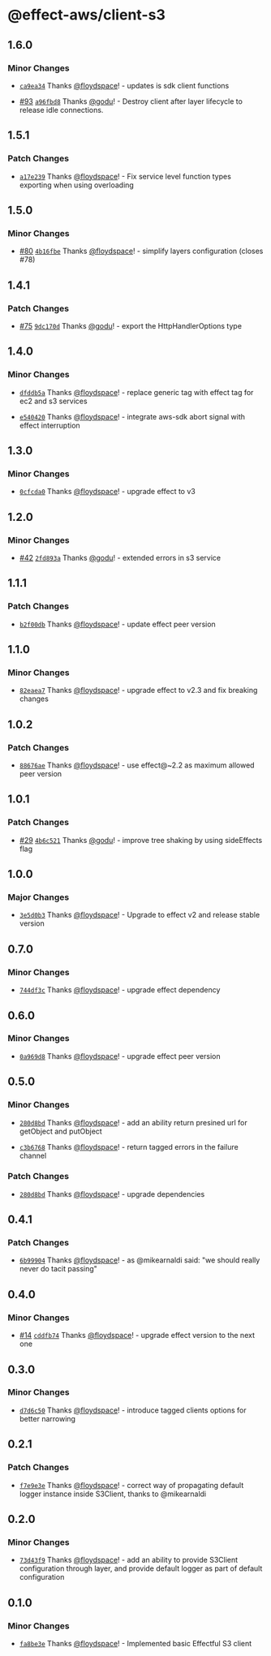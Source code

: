 # @effect-aws/client-s3

## 1.6.0

### Minor Changes

- [`ca9ea34`](https://github.com/floydspace/effect-aws/commit/ca9ea3451567a2ab25a5919ea79b9169605890d6) Thanks [@floydspace](https://github.com/floydspace)! - updates is sdk client functions

- [#93](https://github.com/floydspace/effect-aws/pull/93) [`a96fbd8`](https://github.com/floydspace/effect-aws/commit/a96fbd8840a7a6cfb795a2a6ab96aa32d32a3525) Thanks [@godu](https://github.com/godu)! - Destroy client after layer lifecycle to release idle connections.

## 1.5.1

### Patch Changes

- [`a17e239`](https://github.com/floydspace/effect-aws/commit/a17e239530a7050459b78b4781a4c8ce8dcbc32b) Thanks [@floydspace](https://github.com/floydspace)! - Fix service level function types exporting when using overloading

## 1.5.0

### Minor Changes

- [#80](https://github.com/floydspace/effect-aws/pull/80) [`4b16fbe`](https://github.com/floydspace/effect-aws/commit/4b16fbebce8131df7798ee92f43cf6b7df3e907c) Thanks [@floydspace](https://github.com/floydspace)! - simplify layers configuration (closes #78)

## 1.4.1

### Patch Changes

- [#75](https://github.com/floydspace/effect-aws/pull/75) [`9dc170d`](https://github.com/floydspace/effect-aws/commit/9dc170d975c04888bbc7ca7b241b4b5265668fb5) Thanks [@godu](https://github.com/godu)! - export the HttpHandlerOptions type

## 1.4.0

### Minor Changes

- [`dfddb5a`](https://github.com/floydspace/effect-aws/commit/dfddb5a5f1f3c2bacb27ddbfbe9b65e1a5cea6e7) Thanks [@floydspace](https://github.com/floydspace)! - replace generic tag with effect tag for ec2 and s3 services

- [`e540420`](https://github.com/floydspace/effect-aws/commit/e5404208c2438e1e1546637a8edbbdc1c9468850) Thanks [@floydspace](https://github.com/floydspace)! - integrate aws-sdk abort signal with effect interruption

## 1.3.0

### Minor Changes

- [`0cfcda0`](https://github.com/floydspace/effect-aws/commit/0cfcda0d5617916d966807f5d5120df9ba461c12) Thanks [@floydspace](https://github.com/floydspace)! - upgrade effect to v3

## 1.2.0

### Minor Changes

- [#42](https://github.com/floydspace/effect-aws/pull/42) [`2fd893a`](https://github.com/floydspace/effect-aws/commit/2fd893abe4bcc2b4d7c3bc346cc618ca704171f3) Thanks [@godu](https://github.com/godu)! - extended errors in s3 service

## 1.1.1

### Patch Changes

- [`b2f00db`](https://github.com/floydspace/effect-aws/commit/b2f00db5fdffaa74bcb124324db7313bd4f218df) Thanks [@floydspace](https://github.com/floydspace)! - update effect peer version

## 1.1.0

### Minor Changes

- [`82eaea7`](https://github.com/floydspace/effect-aws/commit/82eaea778048c9ebba98682196448b0aa1586d2e) Thanks [@floydspace](https://github.com/floydspace)! - upgrade effect to v2.3 and fix breaking changes

## 1.0.2

### Patch Changes

- [`88676ae`](https://github.com/floydspace/effect-aws/commit/88676ae3a5f7fa514cab58ba83a50a0774be1aa1) Thanks [@floydspace](https://github.com/floydspace)! - use effect@~2.2 as maximum allowed peer version

## 1.0.1

### Patch Changes

- [#29](https://github.com/floydspace/effect-aws/pull/29) [`4b6c521`](https://github.com/floydspace/effect-aws/commit/4b6c521206c8ff76ff878938f6b90ee474cc8da2) Thanks [@godu](https://github.com/godu)! - improve tree shaking by using sideEffects flag

## 1.0.0

### Major Changes

- [`3e5d0b3`](https://github.com/floydspace/effect-aws/commit/3e5d0b3b3882e0aa6d07bc06432990551316ac30) Thanks [@floydspace](https://github.com/floydspace)! - Upgrade to effect v2 and release stable version

## 0.7.0

### Minor Changes

- [`744df3c`](https://github.com/floydspace/effect-aws/commit/744df3ca6406b3a35e3066d5fe11ca7082c4c454) Thanks [@floydspace](https://github.com/floydspace)! - upgrade effect dependency

## 0.6.0

### Minor Changes

- [`0a969d8`](https://github.com/floydspace/effect-aws/commit/0a969d8a74c3bf1b87ff6a1c8bf689af849797e1) Thanks [@floydspace](https://github.com/floydspace)! - upgrade effect peer version

## 0.5.0

### Minor Changes

- [`280d8bd`](https://github.com/floydspace/effect-aws/commit/280d8bd6686d6e7a2b73322a047e8eb22263b1e1) Thanks [@floydspace](https://github.com/floydspace)! - add an ability return presined url for getObject and putObject

- [`c3b6768`](https://github.com/floydspace/effect-aws/commit/c3b6768ec54b62e05f8fbb771cb890ba6aee27c2) Thanks [@floydspace](https://github.com/floydspace)! - return tagged errors in the failure channel

### Patch Changes

- [`280d8bd`](https://github.com/floydspace/effect-aws/commit/280d8bd6686d6e7a2b73322a047e8eb22263b1e1) Thanks [@floydspace](https://github.com/floydspace)! - upgrade dependencies

## 0.4.1

### Patch Changes

- [`6b99904`](https://github.com/floydspace/effect-aws/commit/6b9990497bdb20f240d8261b6382db421e9a3ec2) Thanks [@floydspace](https://github.com/floydspace)! - as @mikearnaldi said: "we should really never do tacit passing"

## 0.4.0

### Minor Changes

- [#14](https://github.com/floydspace/effect-aws/pull/14) [`cddfb74`](https://github.com/floydspace/effect-aws/commit/cddfb74a00b10a13ccfe3749e90961119c4f0906) Thanks [@floydspace](https://github.com/floydspace)! - upgrade effect version to the next one

## 0.3.0

### Minor Changes

- [`d7d6c50`](https://github.com/floydspace/effect-aws/commit/d7d6c500de9aa538f76a5b8cfc9ffac741210d33) Thanks [@floydspace](https://github.com/floydspace)! - introduce tagged clients options for better narrowing

## 0.2.1

### Patch Changes

- [`f7e9e3e`](https://github.com/floydspace/effect-aws/commit/f7e9e3ed4c2cb5dc0e0b9e0895278307a182a0d2) Thanks [@floydspace](https://github.com/floydspace)! - correct way of propagating default logger instance inside S3Client, thanks to @mikearnaldi

## 0.2.0

### Minor Changes

- [`73d43f9`](https://github.com/floydspace/effect-aws/commit/73d43f94752109bdad9682b8260e8f84ac8c6d5b) Thanks [@floydspace](https://github.com/floydspace)! - add an ability to provide S3Client configuration through layer, and provide default logger as part of default configuration

## 0.1.0

### Minor Changes

- [`fa8be3e`](https://github.com/floydspace/effect-aws/commit/fa8be3ed0dcd2109b831f233f3edf6bece65b914) Thanks [@floydspace](https://github.com/floydspace)! - Implemented basic Effectful S3 client

